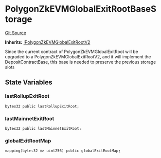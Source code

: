 # PolygonZkEVMGlobalExitRootBaseStorage
[Git Source](https://github.com/agglayer/agglayer-contracts/blob/a8bf2955890e7123a84542ced57636d763299651/contracts/v2/lib/PolygonZkEVMGlobalExitRootBaseStorage.sol)

**Inherits:**
[IPolygonZkEVMGlobalExitRootV2](/contracts/v2/interfaces/IPolygonZkEVMGlobalExitRootV2.sol/interface.IPolygonZkEVMGlobalExitRootV2.md)

Since the current contract of PolygonZkEVMGlobalExitRoot will be upgraded to a PolygonZkEVMGlobalExitRootV2, and it will implement
the DepositContractBase, this base is needed to preserve the previous storage slots


## State Variables
### lastRollupExitRoot

```solidity
bytes32 public lastRollupExitRoot;
```


### lastMainnetExitRoot

```solidity
bytes32 public lastMainnetExitRoot;
```


### globalExitRootMap

```solidity
mapping(bytes32 => uint256) public globalExitRootMap;
```


